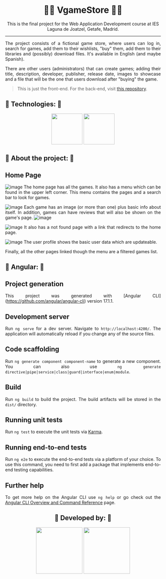 <h1 align="center">🔹🔷 VgameStore 🔷🔹</h1>

<p align="center">This is the final project for the Web Application Development course at IES Laguna de Joatzel, Getafe, Madrid.</p>

---
<div align="justify">
  The project consists of a fictional game store, where users can log in, search for games, add them to their wishlists, "buy" them, add them to their libraries and (possibly) download files. It's available in English (and maybe Spanish).

  There are other users (administrators) that can create games; adding their title, description, developer, publisher, release date, images to showcase and a file that will be the one that users download after "buying" the game.

  > This is just the front-end. For the back-end, visit [this repository](https://github.com/Idliketobealoli/TFG-DAW-Backend-fastapi).
</div>


<h2 align="justify">🔹 Technologies: 🔹</h2>
<div align="center">
  <a href="https://www.typescriptlang.org/"><img name="python" src="https://upload.wikimedia.org/wikipedia/commons/4/4c/Typescript_logo_2020.svg" height="100"></img></a>
  <a href="https://angular.dev/"><img name="fastapi" src="https://upload.wikimedia.org/wikipedia/commons/c/cf/Angular_full_color_logo.svg" height="100"></img></a>
</div>
<h2 align="justify">🔹 About the project: 🔹</h2>
<div align="justify">

  ## Home Page
    
  ![image](https://github.com/darkhuo10/DAW2-TFC-Angular/assets/105634828/bbf48d95-d1df-4b4a-bf0d-b5c910099c01)
  The home page has all the games. It also has a menu which can be found in the upper left corner. This menu contains the pages and a search bar to look for games.
  
  ![image](https://github.com/darkhuo10/DAW2-TFC-Angular/assets/105634828/df4c1500-51a6-41e2-8b65-320b2f12ae59)
  Each game has an image (or more than  one) plus basic info about itself. In addition, games can have reviews that will also be shown on the game's page.
  ![image](https://github.com/darkhuo10/DAW2-TFC-Angular/assets/105634828/6d63baf0-dd22-476b-acb9-2a2c4ce834f0)

  ![image](https://github.com/darkhuo10/DAW2-TFC-Angular/assets/105634828/541e10fa-a642-4dc6-9723-ebc6e8a6ecd3)
  It also has a not found page with a link that redirects to the home page.

  ![image](https://github.com/darkhuo10/DAW2-TFC-Angular/assets/105634828/4c07aa80-b20b-4eb4-918c-2e881c16b30b)
  The user profile shows the basic user data which are updateable.

  Finally, all the other pages linked though the menu are a filtered games list.

</div>
<h2 align="justify">🔹 Angular: 🔹</h2>
<div align="justify">
  
  ## Project generation
  This project was generated with [Angular CLI] (https://github.com/angular/angular-cli) version 17.1.1.
  
  ## Development server
  Run `ng serve` for a dev server. Navigate to `http://localhost:4200/`. The application will automatically reload if you change any of the source files.
  
  ## Code scaffolding
  Run `ng generate component component-name` to generate a new component. You can also use `ng generate directive|pipe|service|class|guard|interface|enum|module`.
  
  ## Build
  Run `ng build` to build the project. The build artifacts will be stored in the `dist/` directory.
  
  ## Running unit tests
  Run `ng test` to execute the unit tests via [Karma](https://karma-runner.github.io).
  
  ## Running end-to-end tests
  Run `ng e2e` to execute the end-to-end tests via a platform of your choice. To use this command, you need to first add a package that implements end-to-end testing capabilities.
  
  ## Further help
  To get more help on the Angular CLI use `ng help` or go check out the [Angular CLI Overview and Command Reference](https://angular.io/cli) page.
</div>

<h2 align="center">🔹 Developed by: 🔹</h2>

<div align="center">
  <a href="https://github.com/darkhuo10"><img name="Marina Pintado" src="https://avatars.githubusercontent.com/u/105634828?v=4" height="150" ></a>
  <a href="https://github.com/Idliketobealoli"><img name="Daniel Rodriguez" src="https://avatars.githubusercontent.com/u/80858419?v=4" height="150"></a>
</div>
